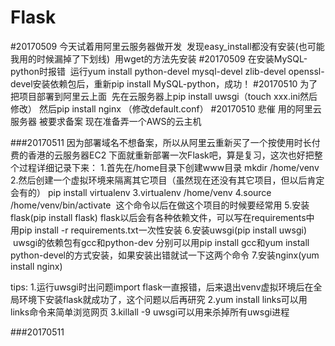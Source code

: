 # Flask
#20170509 今天试着用阿里云服务器做开发  发现easy_install都没有安装(也可能我用的时候漏掉了下划线)  用wget的方法先安装
#20170509 在安装MySQL-python时报错  运行yum install python-devel mysql-devel zlib-devel openssl-devel安装依赖包后，重新pip install MySQL-python，成功！
#20170510 为了把项目部署到阿里云上面  先在云服务器上pip install uwsgi（touch xxx.ini然后修改） 然后pip install nginx （修改default.conf）
#20170510 悲催 用的阿里云服务器 被要求备案 现在准备弄一个AWS的云主机

###20170511 
因为部署域名不想备案，所以从阿里云重新买了一个按使用时长付费的香港的云服务器EC2
下面就重新部署一次Flask吧，算是复习，这次也好把整个过程详细记录下来：
1.首先在/home目录下创建www目录  mkdir /home/venv
2.然后创建一个虚拟环境来隔离其它项目（虽然现在还没有其它项目，但以后肯定会有的）  pip install virtualenv
3.virtualenv /home/venv
4.source /home/venv/bin/activate  这个命令以后在做这个项目的时候要经常用
5.安装flask(pip install flask)  flask以后会有各种依赖文件，可以写在requirements中 用pip install -r requirements.txt一次性安装
6.安装uwsgi(pip install uwsgi)  uwsgi的依赖包有gcc和python-dev 分别可以用pip install gcc和yum install python-devel的方式安装，如果安装出错就试一下这两个命令
7.安装nginx(yum install nginx)  

tips:
1.运行uwsgi时出问题import flask一直报错，后来退出venv虚拟环境后在全局环境下安装flask就成功了，这个问题以后再研究
2.yum install links可以用links命令来简单浏览网页
3.killall -9 uwsgi可以用来杀掉所有uwsgi进程

###20170511
